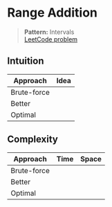 # Range Addition

> **Pattern:** Intervals  
> [LeetCode problem](https://leetcode.com/problems/range-addition/)

## Intuition

| Approach | Idea |
|----------|------|
| Brute-force | |
| Better | |
| Optimal | |

## Complexity

| Approach  | Time | Space |
|-----------|------|-------|
| Brute-force |  |  |
| Better |  |  |
| Optimal |  |  |

